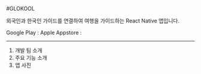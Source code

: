 #GLOKOOL

외국인과 한국인 가이드를 연결하여 여행을 가이드하는 React Native 앱입니다.

Google Play :
Apple Appstore : 

* * *

1. 개발 팀 소개
2. 주요 기능 소개
3. 앱 사진
